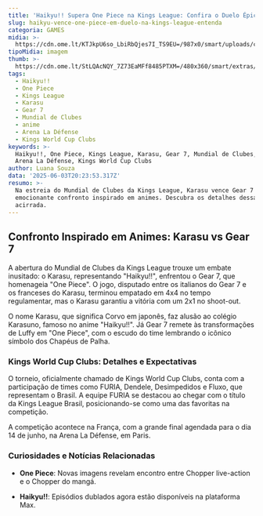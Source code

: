 ```yaml
---
title: 'Haikyu!! Supera One Piece na Kings League: Confira o Duelo Épico'
slug: haikyu-vence-one-piece-em-duelo-na-kings-league-entenda
categoria: GAMES
midia: >-
  https://cdn.ome.lt/KTJkpU6so_LbiRbQjes7I_TS9EU=/987x0/smart/uploads/conteudo/fotos/imagem_2025-06-03_161922056.png
tipoMidia: imagem
thumb: >-
  https://cdn.ome.lt/StLQAcNQY_7Z73EaMFf8485PTXM=/480x360/smart/extras/conteudos/imagem_2025-06-03_161919708.png
tags:
  - Haikyu!!
  - One Piece
  - Kings League
  - Karasu
  - Gear 7
  - Mundial de Clubes
  - anime
  - Arena La Défense
  - Kings World Cup Clubs
keywords: >-
  Haikyu!!, One Piece, Kings League, Karasu, Gear 7, Mundial de Clubes, anime,
  Arena La Défense, Kings World Cup Clubs
author: Luana Souza
data: '2025-06-03T20:23:53.317Z'
resumo: >-
  Na estreia do Mundial de Clubes da Kings League, Karasu vence Gear 7 em
  emocionante confronto inspirado em animes. Descubra os detalhes dessa partida
  acirrada.
---
```


## Confronto Inspirado em Animes: Karasu vs Gear 7

<blockquote class="twitter-tweet"><a href="https://twitter.com/user/status/1929978878107496577"></a></blockquote>

A abertura do Mundial de Clubes da Kings League trouxe um embate inusitado: o Karasu, representando "Haikyu!!", enfrentou o Gear 7, que homenageia "One Piece". O jogo, disputado entre os italianos do Gear 7 e os franceses do Karasu, terminou empatado em 4x4 no tempo regulamentar, mas o Karasu garantiu a vitória com um 2x1 no shoot-out.

O nome Karasu, que significa Corvo em japonês, faz alusão ao colégio Karasuno, famoso no anime "Haikyu!!". Já Gear 7 remete às transformações de Luffy em "One Piece", com o escudo do time lembrando o icônico símbolo dos Chapéus de Palha.

### Kings World Cup Clubs: Detalhes e Expectativas

O torneio, oficialmente chamado de Kings World Cup Clubs, conta com a participação de times como FURIA, Dendele, Desimpedidos e Fluxo, que representam o Brasil. A equipe FURIA se destacou ao chegar com o título da Kings League Brasil, posicionando-se como uma das favoritas na competição.

A competição acontece na França, com a grande final agendada para o dia 14 de junho, na Arena La Défense, em Paris.

### Curiosidades e Notícias Relacionadas

- **One Piece**: Novas imagens revelam encontro entre Chopper live-action e o Chopper do mangá.

- **Haikyu!!**: Episódios dublados agora estão disponíveis na plataforma Max.
